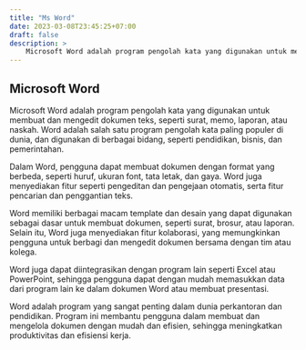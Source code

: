 ```yaml
---
title: "Ms Word"
date: 2023-03-08T23:45:25+07:00
draft: false
description: >
    Microsoft Word adalah program pengolah kata yang digunakan untuk membuat dan mengedit dokumen teks, seperti surat, memo, laporan, atau naskah
---
```


## Microsoft Word

Microsoft Word adalah program pengolah kata yang digunakan untuk membuat dan mengedit dokumen teks, seperti surat, memo, laporan, atau naskah. Word adalah salah satu program pengolah kata paling populer di dunia, dan digunakan di berbagai bidang, seperti pendidikan, bisnis, dan pemerintahan.

Dalam Word, pengguna dapat membuat dokumen dengan format yang berbeda, seperti huruf, ukuran font, tata letak, dan gaya. Word juga menyediakan fitur seperti pengeditan dan pengejaan otomatis, serta fitur pencarian dan penggantian teks.

Word memiliki berbagai macam template dan desain yang dapat digunakan sebagai dasar untuk membuat dokumen, seperti surat, brosur, atau laporan. Selain itu, Word juga menyediakan fitur kolaborasi, yang memungkinkan pengguna untuk berbagi dan mengedit dokumen bersama dengan tim atau kolega.

Word juga dapat diintegrasikan dengan program lain seperti Excel atau PowerPoint, sehingga pengguna dapat dengan mudah memasukkan data dari program lain ke dalam dokumen Word atau membuat presentasi.

Word adalah program yang sangat penting dalam dunia perkantoran dan pendidikan. Program ini membantu pengguna dalam membuat dan mengelola dokumen dengan mudah dan efisien, sehingga meningkatkan produktivitas dan efisiensi kerja.
